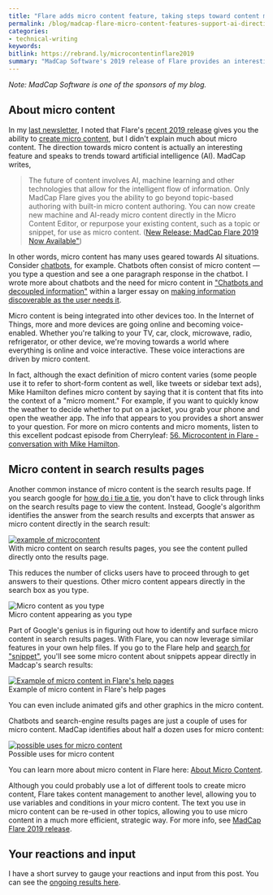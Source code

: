 ```yaml
---
title: "Flare adds micro content feature, taking steps toward content management for AI scenarios"
permalink: /blog/madcap-flare-micro-content-features-support-ai-directions/
categories:
- technical-writing
keywords:
bitlink: https://rebrand.ly/microcontentinflare2019
summary: "MadCap Software's 2019 release of Flare provides an interesting feature for creating and managing <i>micro content</i>. Support for micro content takes steps toward content management for AI scenarios, giving you better tools to build content for chatbots, search results pages, and more."
---
```


*Note: MadCap Software is one of the sponsors of my blog.*

## About micro content

In my [last newsletter](https://tinyletter.com/tomjoht/letters/new-posts-on-i-d-rather-be-writing-api-workshops-research-realities-career-growth-and-masters-in-tc-mercer-faq), I noted that Flare's <a href="http://bit.ly/2YGUWnQ" rel="nofollow">recent 2019 release</a> gives you the ability to <a href="https://help.madcapsoftware.com/flare2019/Content/Flare/Micro-Content/About-Micro-Content.htm" rel="nofollow">create micro content</a>, but I didn't explain much about micro content. The direction towards micro content is actually an interesting feature and speaks to trends toward artificial intelligence (AI). MadCap writes,

> The future of content involves AI, machine learning and other technologies that allow for the intelligent flow of information. Only MadCap Flare gives you the ability to go beyond topic-based authoring with built-in micro content authoring. You can now create new machine and AI-ready micro content directly in the Micro Content Editor, or repurpose your existing content, such as a topic or snippet, for use as micro content. (<a href="http://bit.ly/2YGUWnQ" rel="nofollow">New Release: MadCap Flare 2019 Now Available"</a>)

In other words, micro content has many uses geared towards AI situations. Consider [chatbots](https://idratherbewriting.com/2017/09/19/chatbots-in-documentation/), for example. Chatbots often consist of micro content &mdash; you type a question and see a one paragraph response in the chatbot. I wrote more about chatbots and the need for micro content in ["Chatbots and decoupled information"](https://idratherbewriting.com/simplifying-complexity/discoverability-through-metadata.html#chatbots-and-decoupled-information) within a larger essay on [making information discoverable as the user needs it](https://idratherbewriting.com/simplifying-complexity/discoverability-through-metadata.html).

Micro content is being integrated into other devices too. In the Internet of Things, more and more devices are going online and becoming voice-enabled. Whether you're talking to your TV, car, clock, microwave, radio, refrigerator, or other device, we're moving towards a world where everything is online and voice interactive. These voice interactions are driven by micro content.

In fact, although the exact definition of micro content varies (some people use it to refer to short-form content as well, like tweets or sidebar text ads), Mike Hamilton defines micro content by saying that it is content that fits into the context of a "micro moment." For example, if you want to quickly know the weather to decide whether to put on a jacket, you grab your phone and open the weather app. The info that appears to you provides a short answer to your question. For more on micro contents and micro moments, listen to this excellent podcast episode from Cherryleaf: [56. Microcontent in Flare - conversation with Mike Hamilton](https://cherryleaf.podbean.com/e/56-microcontent-in-flare-conversation-with-mike-hamilton/).

## Micro content in search results pages

Another common instance of micro content is the search results page. If you search google for [how do i tie a tie](https://www.google.com/search?q=how+do+i+tie+a+tie&oq=how+do+i+tie+a+tie&aqs=chrome..69i57j0l5.766j0j4&sourceid=chrome&ie=UTF-8), you don't have to click through links on the search results page to view the content. Instead, Google's algorithm identifies the answer from the search results and excerpts that answer as micro content directly in the search result:

<caption><a href="https://www.google.com/search?q=how+do+i+tie+a+tie&oq=how+do+i+tie+&aqs=chrome.0.0j69i57j0l4.6114j0j4&sourceid=chrome&ie=UTF-8"><img src="https://idratherbewritingmedia.com/images/how-to-tie-a-tie.png" alt="example of microcontent" /></a><figcaption>With micro content on search results pages, you see the content pulled directly onto the results page.</figcaption></caption>

This reduces the number of clicks users have to proceed through to get answers to their questions. Other micro content appears directly in the search box as you type.

<caption><img src="https://idratherbewritingmedia.com/images/micro-content-as-you-type.png" alt="Micro content as you type"/><figcaption>Micro content appearing as you type</figcaption></caption>

Part of Google's genius is in figuring out how to identify and surface micro content in search results pages. With Flare, you can now leverage similar features in your own help files. If you go to the Flare help and <a href="https://help.madcapsoftware.com/flare2019/Content/Flare/Search-Results/Search-Results.htm?q=snippets" rel="nofollow">search for "snippet"</a>, you'll see some micro content about snippets appear directly in Madcap's search results:

<caption><a rel="nofollow" href="https://help.madcapsoftware.com/flare2019/Content/Flare/Search-Results/Search-Results.htm?q=snippets"><img src="https://idratherbewritingmedia.com/images/micro-content-in-action.png" alt="Example of micro content in Flare's help pages" /></a><figcaption>Example of micro content in Flare's help pages</figcaption></caption>

You can even include animated gifs and other graphics in the micro content.

Chatbots and search-engine results pages are just a couple of uses for micro content. MadCap identifies about half a dozen uses for micro content:

<caption><a href="https://help.madcapsoftware.com/flare2019/Content/Flare/Micro-Content/About-Micro-Content.htm" rel="nofollow"><img src="https://idratherbewritingmedia.com/images/possible-uses-of-micro-content.png" alt="possible uses for micro content" /></a><figcaption>Possible uses for micro content</figcaption></caption>

You can learn more about micro content in Flare here: <a href="https://help.madcapsoftware.com/flare2019/Content/Flare/Micro-Content/About-Micro-Content.htm" rel="nofollow">About Micro Content</a>.

Although you could probably use a lot of different tools to create micro content, Flare takes content management to another level, allowing you to use variables and conditions in your micro content. The text you use in micro content can be re-used in other topics, allowing you to use micro content in a much more efficient, strategic way. For more info, see <a href="http://bit.ly/2YGUWnQ" rel="nofollow">MadCap Flare 2019 release</a>.

## Your reactions and input

I have a short survey to gauge your reactions and input from this post. You can see the [ongoing results here](https://www.questionpro.com/t/PGDIDZeI8s).

<script>
EMBED_PARAMS = {};
EMBED_PARAMS.surveyID =6615859;
EMBED_PARAMS.domain ="//www.questionpro.com";
EMBED_PARAMS.src ="//www.questionpro.com/a/TakeSurvey?tt=LZcRR9VCC/8%3D";
EMBED_PARAMS.width ="100%";
EMBED_PARAMS.height = "1000px";
EMBED_PARAMS.border = "hidden";
</script>
<div id="div_6615859"></div>
<script src="//www.questionpro.com/javascript/embedsurvey.js?version=1"></script>
